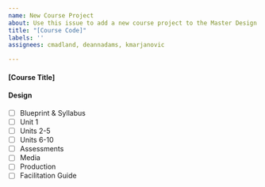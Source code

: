 ```yaml
---
name: New Course Project
about: Use this issue to add a new course project to the Master Design Schedule
title: "[Course Code]"
labels: ''
assignees: cmadland, deannadams, kmarjanovic

---
```


#### [Course Title]

#### Design
- [ ] Blueprint & Syllabus
- [ ] Unit 1
- [ ] Units 2-5
- [ ] Units 6-10
- [ ] Assessments
- [ ] Media
- [ ] Production
- [ ] Facilitation Guide
